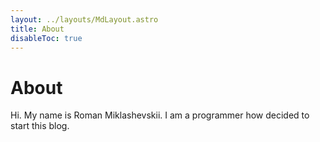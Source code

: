 ```yaml
---
layout: ../layouts/MdLayout.astro
title: About
disableToc: true
---
```

# About

Hi. My name is Roman Miklashevskii. I am a programmer how decided to start this blog. 